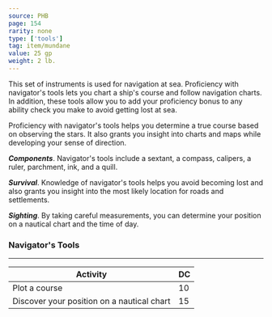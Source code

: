 ```yaml
---
source: PHB
page: 154
rarity: none
type: ['tools']
tag: item/mundane
value: 25 gp
weight: 2 lb.
---
```


This set of instruments is used for navigation at sea. Proficiency with navigator's tools lets you chart a ship's course and follow navigation charts. In addition, these tools allow you to add your proficiency bonus to any ability check you make to avoid getting lost at sea.

Proficiency with navigator's tools helps you determine a true course based on observing the stars. It also grants you insight into charts and maps while developing your sense of direction.

**_Components_**. Navigator's tools include a sextant, a compass, calipers, a ruler, parchment, ink, and a quill.

**_Survival_**. Knowledge of navigator's tools helps you avoid becoming lost and also grants you insight into the most likely location for roads and settlements.

**_Sighting_**. By taking careful measurements, you can determine your position on a nautical chart and the time of day.

### Navigator's Tools
---
|Activity|DC|
|-----------|---|
|Plot a course|10|
|Discover your position on a nautical chart|15|

